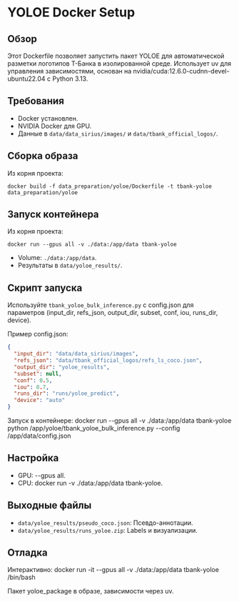 # YOLOE Docker Setup

## Обзор

Этот Dockerfile позволяет запустить пакет YOLOE для автоматической разметки логотипов Т-Банка в изолированной среде. Использует uv для управления зависимостями, основан на nvidia/cuda:12.6.0-cudnn-devel-ubuntu22.04 с Python 3.13.

## Требования

- Docker установлен.
- NVIDIA Docker для GPU.
- Данные в `data/data_sirius/images/` и `data/tbank_official_logos/`.

## Сборка образа

Из корня проекта:

```
docker build -f data_preparation/yoloe/Dockerfile -t tbank-yoloe data_preparation/yoloe
```

## Запуск контейнера

Из корня проекта:

```
docker run --gpus all -v ./data:/app/data tbank-yoloe
```

- Volume: `./data:/app/data`.
- Результаты в `data/yoloe_results/`.

## Скрипт запуска

Используйте `tbank_yoloe_bulk_inference.py` с config.json для параметров (input_dir, refs_json, output_dir, subset, conf, iou, runs_dir, device).

Пример config.json:
```json
{
  "input_dir": "data/data_sirius/images",
  "refs_json": "data/tbank_official_logos/refs_ls_coco.json",
  "output_dir": "yoloe_results",
  "subset": null,
  "conf": 0.5,
  "iou": 0.7,
  "runs_dir": "runs/yoloe_predict",
  "device": "auto"
}
```

Запуск в контейнере:
docker run --gpus all -v ./data:/app/data tbank-yoloe python /app/yoloe/tbank_yoloe_bulk_inference.py --config /app/data/config.json

## Настройка

- GPU: --gpus all.
- CPU: docker run -v ./data:/app/data tbank-yoloe.

## Выходные файлы

- `data/yoloe_results/pseudo_coco.json`: Псевдо-аннотации.
- `data/yoloe_results/runs_yoloe.zip`: Labels и визуализации.

## Отладка

Интерактивно:
docker run -it --gpus all -v ./data:/app/data tbank-yoloe /bin/bash

Пакет yoloe_package в образе, зависимости через uv.